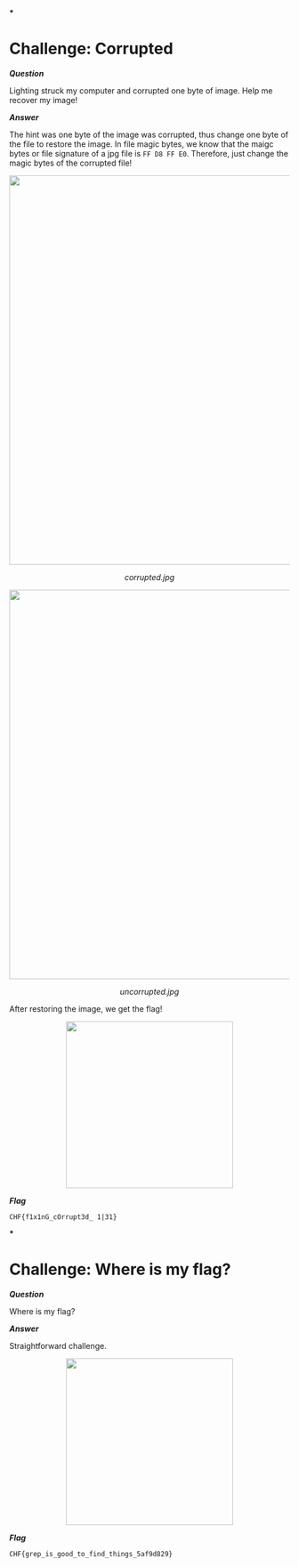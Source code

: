 <b>*<H1>Challenge: Corrupted</H1></b>

<b>*Question*</b>

Lighting struck my computer and corrupted one byte of image. Help me recover my image!

<b>*Answer*</b>

The hint was one byte of the image was corrupted, thus change one byte of the file to restore the image. In file magic bytes, we know that the maigc bytes or file signature of a jpg file is ```FF D8 FF E0```. Therefore, just change the magic bytes of the corrupted file!

<p align="center"><img src="https://user-images.githubusercontent.com/66903347/188261289-5802751e-467c-4a2c-8060-5acf697e1406.png" width=700px</p>
<p align="center"><i>corrupted.jpg</i></p>

<p align="center"><img src="https://user-images.githubusercontent.com/66903347/188261304-a1f1f32f-b04e-4417-9cb3-eb27da476bb3.png" width=700px</p>
<p align="center"><i>uncorrupted.jpg</i></p>

After restoring the image, we get the flag!

<p align="center"><img src="https://user-images.githubusercontent.com/66903347/188261079-acb2ce82-e071-40a1-9287-2c8de726d745.jpg" width=300px</p>

<b>*Flag*</b>

```CHF{f1x1nG_cOrrupt3d_ 1|31}```

  <b>*<H1>Challenge: Where is my flag?</H1></b>

<b>*Question*</b>

Where is my flag?

<b>*Answer*</b>

Straightforward challenge.

<p align="center"><img src="https://user-images.githubusercontent.com/66903347/189205281-062fffef-6a1c-467c-b70e-b5002c7638a8.png" width=300px</p>

<b>*Flag*</b>

```CHF{grep_is_good_to_find_things_5af9d829}```
